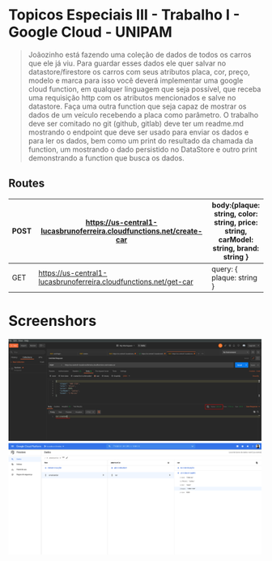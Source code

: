 # Topicos Especiais III - Trabalho I - Google Cloud - UNIPAM

> Joãozinho está fazendo uma coleção de dados de todos os carros que ele já viu. Para guardar esses dados ele quer salvar no datastore/firestore os carros com seus atributos placa, cor, preço, modelo e marca para isso você deverá implementar uma google cloud function, em qualquer linguagem que seja possível, que receba uma requisição http com os atributos mencionados e salve no datastore. Faça uma outra function que seja capaz de mostrar os dados de um veículo recebendo a placa como parâmetro. O trabalho deve ser comitado no git (github, gitlab) deve ter um readme.md mostrando o endpoint que deve ser usado para enviar os dados e para ler os dados, bem como um print do resultado da chamada da function, um mostrando o dado persistido no DataStore e outro print demonstrando a function que busca os dados.


## Routes

| POST | https://us-central1-lucasbrunoferreira.cloudfunctions.net/create-car | body:{plaque: string, color: string, price: string, carModel: string, brand: string } |
|--|--| -- |
| GET | https://us-central1-lucasbrunoferreira.cloudfunctions.net/get-car | query: { plaque: string }  |


# Screenshors

<img src="./.github/create-car.png?raw=true" width="500"/>
<img src="./.github/firestore.png?raw=true" width="500"/>
